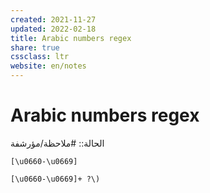 ```yaml
---
created: 2021-11-27
updated: 2022-02-18
title: Arabic numbers regex
share: true
cssclass: ltr
website: en/notes
---
```


# Arabic numbers regex

الحالة:: #ملاحظة/مؤرشفة

`[\u0660-\u0669]`

`[\u0660-\u0669]+ ?\)`
